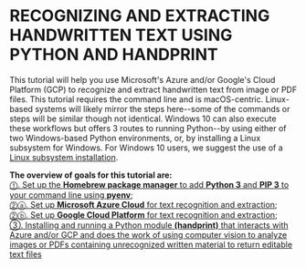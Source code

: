 # RECOGNIZING AND EXTRACTING HANDWRITTEN TEXT USING PYTHON AND HANDPRINT
This tutorial will help you use Microsoft's Azure and/or Google's Cloud Platform (GCP) to recognize and extract handwritten text from image or PDF files.
This tutorial requires the command line and is macOS-centric. 
Linux-based systems will likely mirror the steps here--some of the commands or steps will be similar though not identical. 
Windows 10 can also execute these workflows but offers 3 routes to running Python--by using either of two Windows-based Python environments, or, by installing a Linux subsystem for Windows. For Windows 10 users, we suggest the use of a [Linux subsystem installation](https://realpython.com/installing-python/).

**The overview of goals for this tutorial are:**<br/>
[⓵. Set up the **Homebrew package manager** to add **Python 3** and **PIP 3** to your command line using **pyenv**](step_0_cli.md);<br/>
[⓶ⓐ. Set up **Microsoft Azure Cloud** for text recognition and extraction](step_1a_azure.md);<br/>
[⓶ⓑ. Set up **Google Cloud Platform** for text recognition and extraction](step_1b_gcp.md);<br/>
[③. Installing and running a Python module **(handprint)** that interacts with Azure and/or GCP and does the work of using computer vision to analyze images or PDFs containing unrecognized written material to return editable text files](step_3_handprint.md)
    
